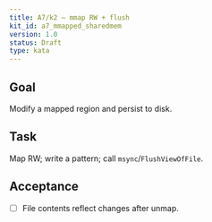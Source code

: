 ```yaml
---
title: A7/k2 — mmap RW + flush
kit_id: a7_mmapped_sharedmem
version: 1.0
status: Draft
type: kata
---
```

## Goal
Modify a mapped region and persist to disk.
## Task
Map RW; write a pattern; call `msync`/`FlushViewOfFile`.
## Acceptance
- [ ] File contents reflect changes after unmap.